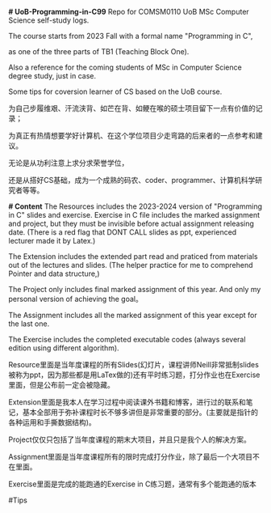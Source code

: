 **# UoB-Programming-in-C99**
Repo for COMSM0110 UoB MSc Computer Science self-study logs. 

The course starts from 2023 Fall with a formal name "Programming in C", 

as one of the three parts of TB1 (Teaching Block One).

Also a reference for the coming students of MSc in Computer Science degree study, just in case.

Some tips for coversion learner of CS based on the UoB course.

为自己步履维艰、汗流浃背、如芒在背、如鲠在喉的硕士项目留下一点有价值的记录；

为真正有热情想要学好计算机、在这个学位项目少走弯路的后来者的一点参考和建议。

无论是从功利注意上求分求荣誉学位，

还是从搭好CS基础，成为一个成熟的码农、coder、programmer、计算机科学研究者等等。

**# Content**
The Resources includes the 2023-2024 version of "Programming in C" slides and exercise. Exercise in C file includes the marked assignment and project, but they must be invisible before actual assignment releasing date. (There is a red flag that DONT CALL slides as ppt, experienced lecturer made it by Latex.)

The Extension includes the extended part read and praticed from materials out of the lectures and slides. (The helper practice for me to comprehend Pointer and data structure,)

The Project only includes final marked assignment of this year. And only my personal version of achieving the goal。

The Assignment includes all the marked assignment of this year except for the last one.

The Exercise includes the completed executable codes (always several edition using different algorithm).

Resource里面是当年度课程的所有Slides(幻灯片，课程讲师Neill非常抵制slides被称为ppt，因为那些都是用LaTex做的)还有平时练习题，打分作业也在Exercise里面，但是公布前一定会被隐藏。

Extension里面是我本人在学习过程中阅读课外书籍和博客，进行过的联系和笔记，基本全部用于弥补课程时长不够多讲但是非常重要的部分。(主要就是指针的各种运用和手撕数据结构)。

Project仅仅只包括了当年度课程的期末大项目，并且只是我个人的解决方案。

Assignment里面是当年度课程所有的限时完成打分作业，除了最后一个大项目不在里面。

Exercise里面是完成的能跑通的Exercise in C练习题，通常有多个能跑通的版本

#Tips










